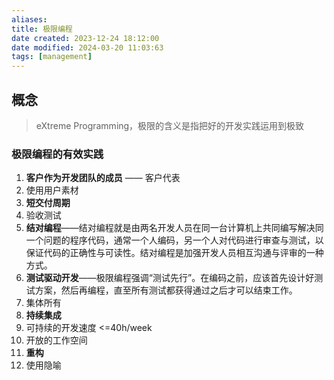 ```yaml
---
aliases: 
title: 极限编程
date created: 2023-12-24 18:12:00
date modified: 2024-03-20 11:03:63
tags: [management]
---
```


## 概念
> eXtreme Programming，极限的含义是指把好的开发实践运用到极致

### 极限编程的有效实践

1. **客户作为开发团队的成员** —— 客户代表
2. 使用用户素材
3. **短交付周期**
4. 验收测试
5. **结对编程**——结对编程就是由两名开发人员在同一台计算机上共同编写解决同一个问题的程序代码，通常一个人编码，另一个人对代码进行审查与测试，以保证代码的正确性与可读性。结对编程是加强开发人员相互沟通与评审的一种方式。
6. **测试驱动开发**——极限编程强调“测试先行”。在编码之前，应该首先设计好测试方案，然后再编程，直至所有测试都获得通过之后才可以结束工作。 
7. 集体所有
8. **持续集成**
9. 可持续的开发速度  <=40h/week
10. 开放的工作空间
11. **重构**
12. 使用隐喻 


